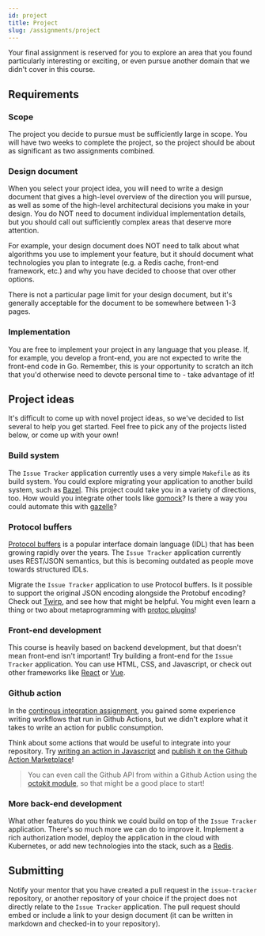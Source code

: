 ```yaml
---
id: project
title: Project
slug: /assignments/project
---
```


Your final assignment is reserved for you to explore an area that
you found particularly interesting or exciting, or even pursue another
domain that we didn't cover in this course.

## Requirements

### Scope

The project you decide to pursue must be sufficiently large in scope.
You will have two weeks to complete the project, so the project should
be about as significant as two assignments combined.

### Design document

When you select your project idea, you will need to write a design
document that gives a high-level overview of the direction you will
pursue, as well as some of the high-level architectural decisions you
make in your design. You do NOT need to document individual implementation
details, but you should call out sufficiently complex areas that deserve
more attention.

For example, your design document does NOT need to talk about what algorithms
you use to implement your feature, but it should document what technologies
you plan to integrate (e.g. a Redis cache, front-end framework, etc.) and
why you have decided to choose that over other options.

There is not a particular page limit for your design document, but it's generally
acceptable for the document to be somewhere between 1-3 pages.

### Implementation

You are free to implement your project in any language that you please. If, for
example, you develop a front-end, you are not expected to write the front-end code
in Go. Remember, this is your opportunity to scratch an itch that you'd otherwise
need to devote personal time to - take advantage of it!

## Project ideas

It's difficult to come up with novel project ideas, so we've decided to list several
to help you get started. Feel free to pick any of the projects listed below, or come
up with your own!

### Build system

The `Issue Tracker` application currently uses a very simple `Makefile` as its build system.
You could explore migrating your application to another build system, such as [Bazel][1].
This project could take you in a variety of directions, too. How would you integrate other
tools like [gomock][2]? Is there a way you could automate this with [gazelle][3]?

  [1]: https://bazel.build
  [2]: https://github.com/jmhodges/bazel_gomock
  [3]: https://github.com/bazelbuild/bazel-gazelle

### Protocol buffers

[Protocol buffers][5] is a popular interface domain language (IDL) that has been growing rapidly
over the years. The `Issue Tracker` application currently uses REST/JSON semantics, but this
is becoming outdated as people move towards structured IDLs.

Migrate the `Issue Tracker` application to use Protocol buffers. Is it possible to support the
original JSON encoding alongside the Protobuf encoding? Check out [Twirp][6], and see how that
might be helpful. You might even learn a thing or two about metaprogramming with [protoc plugins][7]!

  [5]: https://developers.google.com/protocol-buffers
  [6]: https://blog.twitch.tv/en/2018/01/16/twirp-a-sweet-new-rpc-framework-for-go-5f2febbf35f
  [7]: https://developers.google.com/protocol-buffers/docs/reference/other

### Front-end development

This course is heavily based on backend development, but that doesn't mean front-end isn't important!
Try building a front-end for the `Issue Tracker` application. You can use HTML, CSS, and Javascript,
or check out other frameworks like [React][8] or [Vue][9].

  [8]: https://reactjs.org
  [9]: https://vuejs.org

### Github action

In the [continous integration assignment](./07-assignment.md), you gained some experience writing
workflows that run in Github Actions, but we didn't explore what it takes to write an action for
public consumption.

Think about some actions that would be useful to integrate into your repository. Try [writing an
action in Javascript][10] and [publish it on the Github Action Marketplace][11]!

> You can even call the Github API from within a Github Action using the [octokit module][12],
> so that might be a good place to start!

  [10]: https://docs.github.com/en/actions/creating-actions/creating-a-javascript-action
  [11]: https://docs.github.com/en/actions/creating-actions/publishing-actions-in-github-marketplace
  [12]: https://www.npmjs.com/package/@octokit/action

### More back-end development

What other features do you think we could build on top of the `Issue Tracker` application. There's
so much more we can do to improve it. Implement a rich authorization model, deploy the application
in the cloud with Kubernetes, or add new technologies into the stack, such as a [Redis][13].

  [13]: https://redis.io

## Submitting

Notify your mentor that you have created a pull request in the `issue-tracker` repository, or another
repository of your choice if the project does not directly relate to the `Issue Tracker` application.
The pull request should embed or include a link to your design document (it can be written in markdown
and checked-in to your repository).
